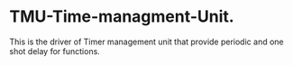 # TMU-Time-managment-Unit.
This is the driver of Timer management unit that provide periodic and one shot delay for functions.
